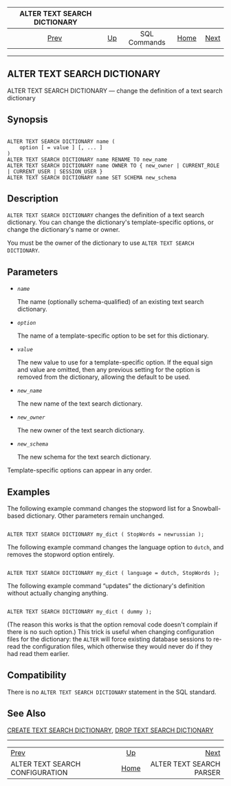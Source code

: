 <!--?xml version="1.0" encoding="UTF-8" standalone="no"?-->

|                    ALTER TEXT SEARCH DICTIONARY                   |                                        |              |                                                       |                                                            |
| :---------------------------------------------------------------: | :------------------------------------- | :----------: | ----------------------------------------------------: | ---------------------------------------------------------: |
| [Prev](sql-altertsconfig.html "ALTER TEXT SEARCH CONFIGURATION")  | [Up](sql-commands.html "SQL Commands") | SQL Commands | [Home](index.html "PostgreSQL 17devel Documentation") |  [Next](sql-altertsparser.html "ALTER TEXT SEARCH PARSER") |

***



## ALTER TEXT SEARCH DICTIONARY

ALTER TEXT SEARCH DICTIONARY — change the definition of a text search dictionary

## Synopsis

```

ALTER TEXT SEARCH DICTIONARY name (
    option [ = value ] [, ... ]
)
ALTER TEXT SEARCH DICTIONARY name RENAME TO new_name
ALTER TEXT SEARCH DICTIONARY name OWNER TO { new_owner | CURRENT_ROLE | CURRENT_USER | SESSION_USER }
ALTER TEXT SEARCH DICTIONARY name SET SCHEMA new_schema
```

## Description

`ALTER TEXT SEARCH DICTIONARY` changes the definition of a text search dictionary. You can change the dictionary's template-specific options, or change the dictionary's name or owner.

You must be the owner of the dictionary to use `ALTER TEXT SEARCH DICTIONARY`.

## Parameters

*   *`name`*

    The name (optionally schema-qualified) of an existing text search dictionary.

*   *`option`*

    The name of a template-specific option to be set for this dictionary.

*   *`value`*

    The new value to use for a template-specific option. If the equal sign and value are omitted, then any previous setting for the option is removed from the dictionary, allowing the default to be used.

*   *`new_name`*

    The new name of the text search dictionary.

*   *`new_owner`*

    The new owner of the text search dictionary.

*   *`new_schema`*

    The new schema for the text search dictionary.

Template-specific options can appear in any order.

## Examples

The following example command changes the stopword list for a Snowball-based dictionary. Other parameters remain unchanged.

```

ALTER TEXT SEARCH DICTIONARY my_dict ( StopWords = newrussian );
```

The following example command changes the language option to `dutch`, and removes the stopword option entirely.

```

ALTER TEXT SEARCH DICTIONARY my_dict ( language = dutch, StopWords );
```

The following example command “updates” the dictionary's definition without actually changing anything.

```

ALTER TEXT SEARCH DICTIONARY my_dict ( dummy );
```

(The reason this works is that the option removal code doesn't complain if there is no such option.) This trick is useful when changing configuration files for the dictionary: the `ALTER` will force existing database sessions to re-read the configuration files, which otherwise they would never do if they had read them earlier.

## Compatibility

There is no `ALTER TEXT SEARCH DICTIONARY` statement in the SQL standard.

## See Also

[CREATE TEXT SEARCH DICTIONARY](sql-createtsdictionary.html "CREATE TEXT SEARCH DICTIONARY"), [DROP TEXT SEARCH DICTIONARY](sql-droptsdictionary.html "DROP TEXT SEARCH DICTIONARY")

***

|                                                                   |                                                       |                                                            |
| :---------------------------------------------------------------- | :---------------------------------------------------: | ---------------------------------------------------------: |
| [Prev](sql-altertsconfig.html "ALTER TEXT SEARCH CONFIGURATION")  |         [Up](sql-commands.html "SQL Commands")        |  [Next](sql-altertsparser.html "ALTER TEXT SEARCH PARSER") |
| ALTER TEXT SEARCH CONFIGURATION                                   | [Home](index.html "PostgreSQL 17devel Documentation") |                                   ALTER TEXT SEARCH PARSER |
